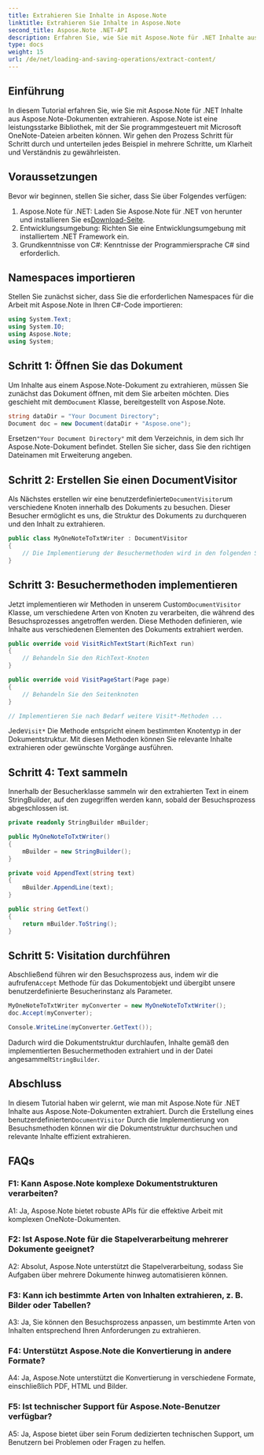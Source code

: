 ```yaml
---
title: Extrahieren Sie Inhalte in Aspose.Note
linktitle: Extrahieren Sie Inhalte in Aspose.Note
second_title: Aspose.Note .NET-API
description: Erfahren Sie, wie Sie mit Aspose.Note für .NET Inhalte aus Aspose.Note-Dokumenten extrahieren. Dieses umfassende Tutorial führt Sie Schritt für Schritt durch den Prozess.
type: docs
weight: 15
url: /de/net/loading-and-saving-operations/extract-content/
---
```

## Einführung

In diesem Tutorial erfahren Sie, wie Sie mit Aspose.Note für .NET Inhalte aus Aspose.Note-Dokumenten extrahieren. Aspose.Note ist eine leistungsstarke Bibliothek, mit der Sie programmgesteuert mit Microsoft OneNote-Dateien arbeiten können. Wir gehen den Prozess Schritt für Schritt durch und unterteilen jedes Beispiel in mehrere Schritte, um Klarheit und Verständnis zu gewährleisten.

## Voraussetzungen

Bevor wir beginnen, stellen Sie sicher, dass Sie über Folgendes verfügen:

1.  Aspose.Note für .NET: Laden Sie Aspose.Note für .NET von herunter und installieren Sie es[Download-Seite](https://releases.aspose.com/note/net/).
2. Entwicklungsumgebung: Richten Sie eine Entwicklungsumgebung mit installiertem .NET Framework ein.
3. Grundkenntnisse von C#: Kenntnisse der Programmiersprache C# sind erforderlich.

## Namespaces importieren

Stellen Sie zunächst sicher, dass Sie die erforderlichen Namespaces für die Arbeit mit Aspose.Note in Ihren C#-Code importieren:

```csharp
using System.Text;
using System.IO;
using Aspose.Note;
using System;
```

## Schritt 1: Öffnen Sie das Dokument

 Um Inhalte aus einem Aspose.Note-Dokument zu extrahieren, müssen Sie zunächst das Dokument öffnen, mit dem Sie arbeiten möchten. Dies geschieht mit dem`Document` Klasse, bereitgestellt von Aspose.Note.

```csharp
string dataDir = "Your Document Directory";
Document doc = new Document(dataDir + "Aspose.one");
```

 Ersetzen`"Your Document Directory"` mit dem Verzeichnis, in dem sich Ihr Aspose.Note-Dokument befindet. Stellen Sie sicher, dass Sie den richtigen Dateinamen mit Erweiterung angeben.

## Schritt 2: Erstellen Sie einen DocumentVisitor

 Als Nächstes erstellen wir eine benutzerdefinierte`DocumentVisitor`um verschiedene Knoten innerhalb des Dokuments zu besuchen. Dieser Besucher ermöglicht es uns, die Struktur des Dokuments zu durchqueren und den Inhalt zu extrahieren.

```csharp
public class MyOneNoteToTxtWriter : DocumentVisitor
{
    // Die Implementierung der Besuchermethoden wird in den folgenden Schritten hinzugefügt.
}
```

## Schritt 3: Besuchermethoden implementieren

 Jetzt implementieren wir Methoden in unserem Custom`DocumentVisitor` Klasse, um verschiedene Arten von Knoten zu verarbeiten, die während des Besuchsprozesses angetroffen werden. Diese Methoden definieren, wie Inhalte aus verschiedenen Elementen des Dokuments extrahiert werden.

```csharp
public override void VisitRichTextStart(RichText run)
{
    // Behandeln Sie den RichText-Knoten
}

public override void VisitPageStart(Page page)
{
    // Behandeln Sie den Seitenknoten
}

// Implementieren Sie nach Bedarf weitere Visit*-Methoden ...
```

 Jede`Visit*` Die Methode entspricht einem bestimmten Knotentyp in der Dokumentstruktur. Mit diesen Methoden können Sie relevante Inhalte extrahieren oder gewünschte Vorgänge ausführen.

## Schritt 4: Text sammeln

Innerhalb der Besucherklasse sammeln wir den extrahierten Text in einem StringBuilder, auf den zugegriffen werden kann, sobald der Besuchsprozess abgeschlossen ist.

```csharp
private readonly StringBuilder mBuilder;

public MyOneNoteToTxtWriter()
{
    mBuilder = new StringBuilder();
}

private void AppendText(string text)
{
    mBuilder.AppendLine(text);
}

public string GetText()
{
    return mBuilder.ToString();
}
```

## Schritt 5: Visitation durchführen

Abschließend führen wir den Besuchsprozess aus, indem wir die aufrufen`Accept` Methode für das Dokumentobjekt und übergibt unsere benutzerdefinierte Besucherinstanz als Parameter.

```csharp
MyOneNoteToTxtWriter myConverter = new MyOneNoteToTxtWriter();
doc.Accept(myConverter);

Console.WriteLine(myConverter.GetText());
```

 Dadurch wird die Dokumentstruktur durchlaufen, Inhalte gemäß den implementierten Besuchermethoden extrahiert und in der Datei angesammelt`StringBuilder`.

## Abschluss

 In diesem Tutorial haben wir gelernt, wie man mit Aspose.Note für .NET Inhalte aus Aspose.Note-Dokumenten extrahiert. Durch die Erstellung eines benutzerdefinierten`DocumentVisitor` Durch die Implementierung von Besuchsmethoden können wir die Dokumentstruktur durchsuchen und relevante Inhalte effizient extrahieren.

## FAQs

### F1: Kann Aspose.Note komplexe Dokumentstrukturen verarbeiten?

A1: Ja, Aspose.Note bietet robuste APIs für die effektive Arbeit mit komplexen OneNote-Dokumenten.

### F2: Ist Aspose.Note für die Stapelverarbeitung mehrerer Dokumente geeignet?

A2: Absolut, Aspose.Note unterstützt die Stapelverarbeitung, sodass Sie Aufgaben über mehrere Dokumente hinweg automatisieren können.

### F3: Kann ich bestimmte Arten von Inhalten extrahieren, z. B. Bilder oder Tabellen?

A3: Ja, Sie können den Besuchsprozess anpassen, um bestimmte Arten von Inhalten entsprechend Ihren Anforderungen zu extrahieren.

### F4: Unterstützt Aspose.Note die Konvertierung in andere Formate?

A4: Ja, Aspose.Note unterstützt die Konvertierung in verschiedene Formate, einschließlich PDF, HTML und Bilder.

### F5: Ist technischer Support für Aspose.Note-Benutzer verfügbar?

A5: Ja, Aspose bietet über sein Forum dedizierten technischen Support, um Benutzern bei Problemen oder Fragen zu helfen.